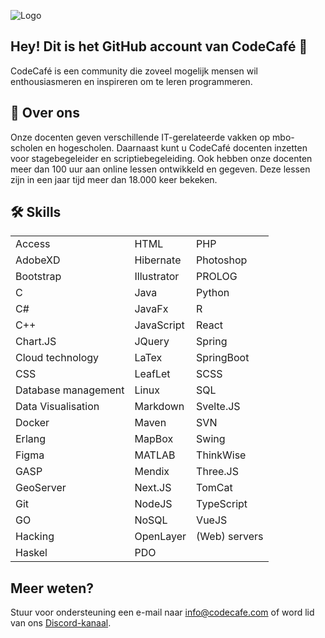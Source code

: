 
![Logo](https://uploads-ssl.webflow.com/601810c0f889fe67706a842d/601a7a1aba219512acb7e0ca_codecafe%20logo%20a%20qien%20company.svg)


## Hey! Dit is het GitHub account van CodeCafé 👋

CodeCafé is een community die zoveel mogelijk mensen wil enthousiasmeren en inspireren om te leren programmeren.

## 🚀 Over ons

Onze docenten geven verschillende IT-gerelateerde vakken op mbo-scholen en hogescholen. Daarnaast kunt u CodeCafé docenten inzetten voor stagebegeleider en scriptiebegeleiding. Ook hebben onze docenten meer dan 100 uur aan online lessen ontwikkeld en gegeven. Deze lessen zijn in een jaar tijd meer dan 18.000 keer bekeken.


## 🛠 Skills
|               	|        	|            	|
|---------------------	|-------------	|---------------	|
| Access                | HTML          | PHP               |
| AdobeXD             	| Hibernate   	| Photoshop     	|
| Bootstrap           	| Illustrator 	| PROLOG        	|
| C                   	| Java        	| Python        	|
| C#                  	| JavaFx      	| R             	|
| C++                 	| JavaScript  	| React         	|
| Chart.JS            	| JQuery      	| Spring        	|
| Cloud technology    	| LaTex       	| SpringBoot    	|
| CSS                 	| LeafLet     	| SCSS          	|
| Database management 	| Linux       	| SQL           	|
| Data Visualisation  	| Markdown    	| Svelte.JS     	|
| Docker              	| Maven       	| SVN           	|
| Erlang              	| MapBox      	| Swing         	|
| Figma               	| MATLAB      	| ThinkWise     	|
| GASP                	| Mendix      	| Three.JS      	|
| GeoServer           	| Next.JS     	| TomCat        	|
| Git                 	| NodeJS      	| TypeScript    	|
| GO                  	| NoSQL       	| VueJS         	|
| Hacking             	| OpenLayer   	| (Web) servers 	|
| Haskel              	| PDO         	|               	|


## Meer weten?

Stuur voor ondersteuning een e-mail naar info@codecafe.com of word lid van ons [Discord-kanaal](https://discord.gg/pwtV7SkcX8).
